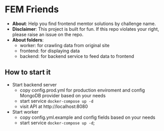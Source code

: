 # FEM Friends

- **About**: Help you find frontend memtor solutions by challenge name.
- **Disclaimer**: This project is built for fun. If this repo violates your right, please raise an issue on the repo.
- **About folders**:
  - worker: for crawling data from original site
  - frontend: for displaying data
  - backend: for backend service to feed data to frontend

## How to start it

- Start backend server
  - copy config.prod.yml for production enviroment and config MongoDB provider based on your needs
  - start service `docker-compose up -d`
  - visit API at http://localhost:8080
- Start worker
  - copy config.yml.example and config fields based on your needs
  - start service `docker-compose up -d`;
